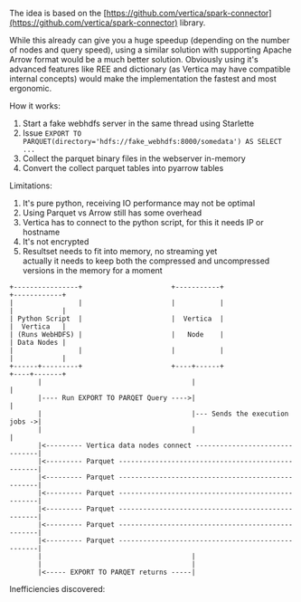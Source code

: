The idea is based on the [https://github.com/vertica/spark-connector](https://github.com/vertica/spark-connector) library.  

While this already can give you a huge speedup (depending on the number of nodes and query speed), using a similar solution with supporting Apache Arrow format would be a much better solution.
Obviously using it's advanced features like REE and dictionary (as Vertica may have compatible internal concepts) would make the implementation the fastest and most ergonomic.

How it works:

1. Start a fake webhdfs server in the same thread using Starlette
2. Issue `EXPORT TO PARQUET(directory='hdfs://fake_webhdfs:8000/somedata') AS SELECT ...`
3. Collect the parquet binary files in the webserver in-memory
4. Convert the collect parquet tables into pyarrow tables

Limitations:
1. It's pure python, receiving IO performance may not be optimal
2. Using Parquet vs Arrow still has some overhead
3. Vertica has to connect to the python script, for this it needs IP or hostname
4. It's not encrypted
5. Resultset needs to fit into memory, no streaming yet  
actually it needs to keep both the compressed and uncompressed versions in the memory for a moment

```
+----------------+                      +-----------+                   +------------+ 
|                |                      |           |                   |            | 
| Python Script  |                      |  Vertica  |                   |  Vertica   | 
| (Runs WebHDFS) |                      |   Node    |                   | Data Nodes | 
|                |                      |           |                   |            | 
+------+---------+                      +----+------+                   +----+-------+ 
       |                                     |                               |        
       |---- Run EXPORT TO PARQET Query ---->|                               |
       |                                     |--- Sends the execution jobs ->|         
       |                                     |                               |
       |<--------- Vertica data nodes connect -------------------------------|        
       |<--------- Parquet --------------------------------------------------|        
       |<--------- Parquet --------------------------------------------------|        
       |<--------- Parquet --------------------------------------------------|        
       |<--------- Parquet --------------------------------------------------|        
       |<--------- Parquet --------------------------------------------------|        
       |<--------- Parquet --------------------------------------------------|
       |                                     |
       |                                     |
       |<----- EXPORT TO PARQET returns -----|
```

Inefficiencies discovered: